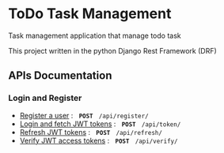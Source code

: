 # ToDo Task Management

Task management application that manage todo task

This project written in the python Django Rest Framework (DRF)

## APIs Documentation

### Login and Register

* [Register a user](api-docs-md/register_user.md) : &nbsp; **`POST`**  &nbsp;  `/api/register/`
* [Login and fetch JWT tokens](api-docs-md/login_user.md) : &nbsp; **`POST`**  &nbsp;  `/api/token/`
* [Refresh JWT tokens](api-docs-md/refresh_token.md) : &nbsp; **`POST`**  &nbsp;  `/api/refresh/`
* [Verify JWT access tokens](api-docs-md/verify_token.md) : &nbsp; **`POST`**  &nbsp;  `/api/verify/`
